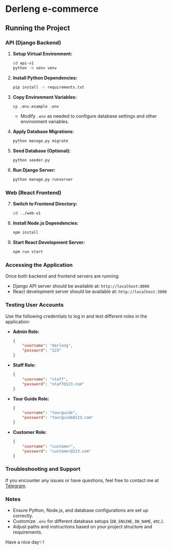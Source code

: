 

# Derleng e-commerce

## Running the Project

### API (Django Backend)

1. **Setup Virtual Environment:**
   ```bash
   cd api-v1
   python -m venv venv
   ```

2. **Install Python Dependencies:**
   ```bash
   pip install -r requirements.txt
   ```

3. **Copy Environment Variables:**
   ```bash
   cp .env.example .env
   ```
   - Modify `.env` as needed to configure database settings and other environment variables.

4. **Apply Database Migrations:**
   ```bash
   python manage.py migrate
   ```

5. **Seed Database (Optional):**
   ```bash
   python seeder.py
   ```

6. **Run Django Server:**
   ```bash
   python manage.py runserver
   ```

### Web (React Frontend)

7. **Switch to Frontend Directory:**
   ```bash
   cd ../web-v1
   ```

8. **Install Node.js Dependencies:**
   ```bash
   npm install
   ```

9. **Start React Development Server:**
   ```bash
   npm run start
   ```

### Accessing the Application

Once both backend and frontend servers are running:
- Django API server should be available at: `http://localhost:8000`
- React development server should be available at: `http://localhost:3000`


### Testing User Accounts

Use the following credentials to log in and test different roles in the application:

- **Admin Role:**
  ```json
  {
      "username": "derleng",
      "password": "123"
  }
  ```

- **Staff Role:**
  ```json
  {
      "username": "staff",
      "password": "staff@123.com"
  }
  ```

- **Tour Guide Role:**
  ```json
  {
      "username": "tourguide",
      "password": "tourguide@123.com"
  }
  ```

- **Customer Role:**
  ```json
  {
      "username": "customer",
      "password": "customer@123.com"
  }
  ```

### Troubleshooting and Support

If you encounter any issues or have questions, feel free to contact me at [Telegram](https://t.me/dara_ven).

### Notes

- Ensure Python, Node.js, and database configurations are set up correctly.
- Customize `.env` for different database setups (`DB_ENGINE`, `DB_NAME`, etc.).
- Adjust paths and instructions based on your project structure and requirements.


Have a nice day✨!

